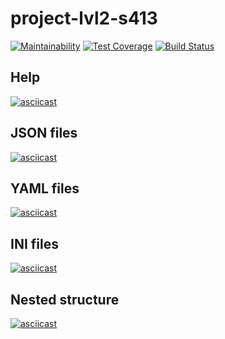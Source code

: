 # project-lvl2-s413

[![Maintainability](https://api.codeclimate.com/v1/badges/7d0a9dd95ad2ada9af31/maintainability)](https://codeclimate.com/github/Dael777/project-lvl2-s413/maintainability)
[![Test Coverage](https://api.codeclimate.com/v1/badges/7d0a9dd95ad2ada9af31/test_coverage)](https://codeclimate.com/github/Dael777/project-lvl2-s413/test_coverage)
[![Build Status](https://travis-ci.org/Dael777/project-lvl2-s413.svg?branch=master)](https://travis-ci.org/Dael777/project-lvl2-s413)

<h2>Help</h2>

[![asciicast](https://asciinema.org/a/mJqmJIr9nhD0i55ort7uPwZJk.svg)](https://asciinema.org/a/mJqmJIr9nhD0i55ort7uPwZJk)

<h2>JSON files</h2>

[![asciicast](https://asciinema.org/a/kGep3XLiiLhQjIGvQtObEzZsR.svg)](https://asciinema.org/a/kGep3XLiiLhQjIGvQtObEzZsR)

<h2>YAML files</h2>

[![asciicast](https://asciinema.org/a/OfRLYdIHnqrEhf2C8XU44I0bn.svg)](https://asciinema.org/a/OfRLYdIHnqrEhf2C8XU44I0bn)

<h2>INI files</h2>

[![asciicast](https://asciinema.org/a/3MybZ5iwfdmqJyW0L6StuCOoW.svg)](https://asciinema.org/a/3MybZ5iwfdmqJyW0L6StuCOoW)

<h2>Nested structure</h2>

[![asciicast](https://asciinema.org/a/b1vCfA0Ze0SDrGm1zd8emYhxo.svg)](https://asciinema.org/a/b1vCfA0Ze0SDrGm1zd8emYhxo)